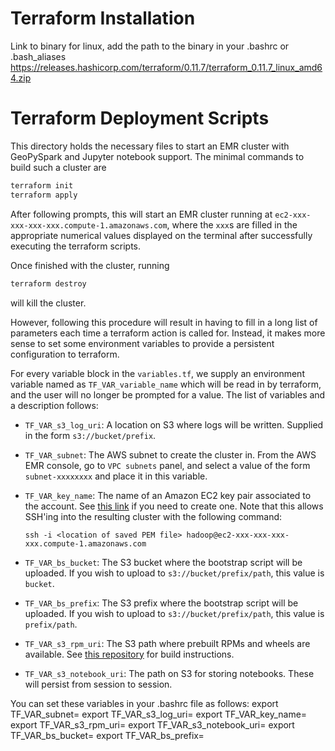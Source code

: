# Terraform Installation #

Link to binary for linux, add the path to the binary in your .bashrc or .bash_aliases
https://releases.hashicorp.com/terraform/0.11.7/terraform_0.11.7_linux_amd64.zip

# Terraform Deployment Scripts #

This directory holds the necessary files to start an EMR cluster with
GeoPySpark and Jupyter notebook support.  The minimal commands to build such a
cluster are
```bash
terraform init
terraform apply
```

After following prompts, this will start an EMR cluster running at
`ec2-xxx-xxx-xxx-xxx.compute-1.amazonaws.com`, where the `xxx`s are filled in
the appropriate numerical values displayed on the terminal after successfully
executing the terraform scripts.

Once finished with the cluster, running
```bash
terraform destroy
```
will kill the cluster.

However, following this procedure will result in having to fill in a long list
of parameters each time a terraform action is called for.  Instead, it makes
more sense to set some environment variables to provide a persistent
configuration to terraform.

For every variable block in the `variables.tf`, we supply an environment
variable named as `TF_VAR_variable_name` which will be read in by terraform,
and the user will no longer be prompted for a value.  The list of variables
and a description follows:
 - `TF_VAR_s3_log_uri`: A location on S3 where logs will be written.  Supplied
   in the form `s3://bucket/prefix`.
 - `TF_VAR_subnet`: The AWS subnet to create the cluster in.  From the AWS EMR
   console, go to `VPC subnets` panel, and select a value of the form
   `subnet-xxxxxxxx` and place it in this variable.
 - `TF_VAR_key_name`: The name of an Amazon EC2 key pair associated to the
   account.  See [this
   link](https://docs.aws.amazon.com/AWSEC2/latest/UserGuide/ec2-key-pairs.html#having-ec2-create-your-key-pair)
   if you need to create one.  Note that this allows SSH'ing into the
   resulting cluster with the following command:

       ssh -i <location of saved PEM file> hadoop@ec2-xxx-xxx-xxx-xxx.compute-1.amazonaws.com

 - `TF_VAR_bs_bucket`: The S3 bucket where the bootstrap script will be
   uploaded.  If you wish to upload to `s3://bucket/prefix/path`, this
   value is `bucket`.
 - `TF_VAR_bs_prefix`: The S3 prefix where the bootstrap script will be
   uploaded.  If you wish to upload to `s3://bucket/prefix/path`, this value
   is `prefix/path`.
 - `TF_VAR_s3_rpm_uri`: The S3 path where prebuilt RPMs and wheels are
   available.  See [this
   repository](http://github.com/geodocker/geodocker-jupyter-geopyspark/tree/master/rpms/build)
   for build instructions.
 - `TF_VAR_s3_notebook_uri`: The path on S3 for storing notebooks.  These will
   persist from session to session.

You can set these variables in your .bashrc file as follows:
export TF_VAR_subnet=
export TF_VAR_s3_log_uri=
export TF_VAR_key_name=
export TF_VAR_s3_rpm_uri=
export TF_VAR_s3_notebook_uri=
export TF_VAR_bs_bucket=
export TF_VAR_bs_prefix=

